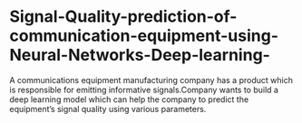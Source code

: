 # Signal-Quality-prediction-of-communication-equipment-using-Neural-Networks-Deep-learning-
A communications equipment manufacturing company has a product which is responsible for emitting informative signals.Company wants to build a deep learning model which can help the company to predict the equipment’s signal quality using various parameters.
